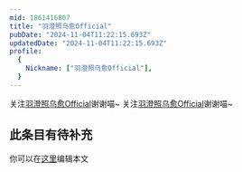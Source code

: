 ```yaml
---
mid: 1861416807
title: "羽澄照乌愈Official"
pubDate: "2024-11-04T11:22:15.693Z"
updatedDate: "2024-11-04T11:22:15.693Z"
profile:
  {
    Nickname: ["羽澄照乌愈Official"],
  }
---
```


关注[羽澄照乌愈Official](https://space.bilibili.com/1861416807)谢谢喵~ 关注[羽澄照乌愈Official](https://space.bilibili.com/1861416807)谢谢喵~

## 此条目有待补充
你可以在[这里](https://github.com/Yuhanawa/VTuber.ICU-Content/edit/master/v/羽澄照乌愈Official/index.md)编辑本文
